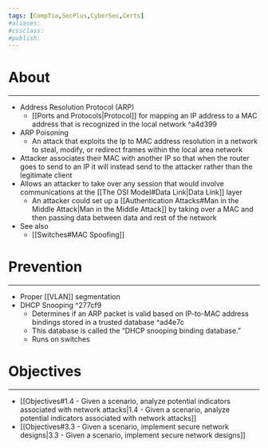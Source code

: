 ```yaml
---
tags: [CompTia,SecPlus,CyberSec,Certs]
#aliases:
#cssclass:
#publish:
---
```


# About
---
- Address Resolution Protocol (ARP)
	- [[Ports and Protocols|Protocol]] for mapping an IP address to a MAC address that is recognized in the local network ^a4d399
- ARP Poisoning
	- An attack that exploits the Ip to MAC address resolution in a network to steal, modify, or redirect frames within the local area network
- Attacker associates their MAC with another IP so that when the router goes to send to an IP it will instead send to the attacker rather than the legitimate client
- Allows an attacker to take over any session that would involve communications at the [[The OSI Model#Data Link|Data Link]] layer 
	- An attacker could set up a [[Authentication Attacks#Man in the Middle Attack|Man in the Middle Attack]]  by taking over a MAC and then passing data between data and rest of the network 
- See also
	- [[Switches#MAC Spoofing]]

# Prevention
---
- Proper [[VLAN]] segmentation
- DHCP Snooping ^277cf9
	- Determines if an ARP packet is valid based on IP-to-MAC address bindings stored in a trusted database ^ad4e7c
	- This database is called the “DHCP snooping binding database.”
	- Runs on switches

# Objectives
---
- [[Objectives#1.4 - Given a scenario, analyze potential indicators associated with network attacks|1.4 - Given a scenario, analyze potential indicators associated with network attacks]]
- [[Objectives#3.3 - Given a scenario, implement secure network designs|3.3 - Given a scenario, implement secure network designs]]